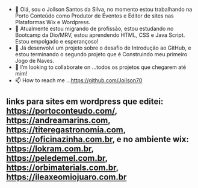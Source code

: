 - 👋 Olá, sou o Joilson Santos da Silva, no momento estou trabalhando na Porto Conteúdo como  Produtor de Eventos e Editor de sites nas Plataformas Wix e Wordpress.
- 👀  Atualmente estou migrando de profissão, estou estudando no Bootcamp da Dio/MRV, estou aprendendo HTML, CSS e Java Script. Estou empolgado e esperançoso!
- 🌱 Já desenvolvi um projeto sobre o desafio de Introdução ao GitHub, e estou terminando o segundo projeto que é Construindo meu primeiro Jogo de Naves.
- 💞️ I’m looking to collaborate on ...todos os projetos que chegarem até mim!
- 📫 How to reach me ...https://github.com/Joilson70
## links para sites em wordpress que editei: https://portoconteudo.com/, https://andreamarins.com, https://titeregastronomia.com, https://oficinazinha.com.br, e no ambiente wix: https://lokram.com.br, https://peledemel.com.br, https://orbimaterials.com.br, https://ileaxeomiojuaro.com.br
<!---
Joilson70/Joilson70 is a ✨ special ✨ repository because its `README.md` (this file) appears on your GitHub profile.
You can click the Preview link to take a look at your changes.
--->
